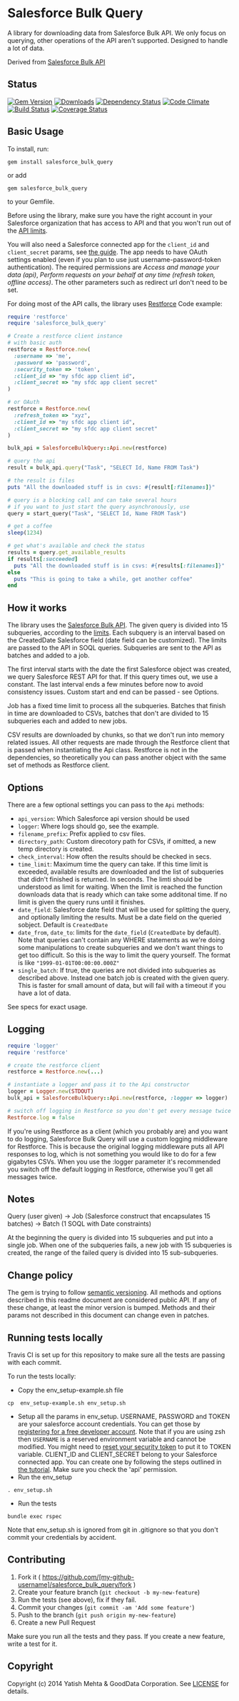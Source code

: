 Salesforce Bulk Query
=====================
A library for downloading data from Salesforce Bulk API. We only focus on querying, other operations of the API aren't supported. Designed to handle a lot of data.

Derived from [Salesforce Bulk API](https://github.com/yatish27/salesforce_bulk_api)

## Status

[![Gem Version](https://badge.fury.io/rb/salesforce_bulk_query.png)](http://badge.fury.io/rb/salesforce_bulk_query)
[![Downloads](http://img.shields.io/gem/dt/salesforce_bulk_query.svg)](http://rubygems.org/gems/salesforce_bulk_query)
[![Dependency Status](https://gemnasium.com/cvengros/salesforce_bulk_query.png)](https://gemnasium.com/cvengros/salesforce_bulk_query)
[![Code Climate](https://codeclimate.com/github/cvengros/salesforce_bulk_query.png)](https://codeclimate.com/github/cvengros/salesforce_bulk_query)
[![Build Status](https://travis-ci.org/cvengros/salesforce_bulk_query.png)](https://travis-ci.org/cvengros/salesforce_bulk_query)
[![Coverage Status](https://coveralls.io/repos/cvengros/salesforce_bulk_query/badge.png)](https://coveralls.io/r/cvengros/salesforce_bulk_query)

## Basic Usage
To install, run:

    gem install salesforce_bulk_query

or add

    gem salesforce_bulk_query

to your Gemfile.

Before using the library, make sure you have the right account in your Salesforce organization that has access to API and that you won't run out of the [API limits](http://www.salesforce.com/us/developer/docs/api_asynchpre/Content/asynch_api_concepts_limits.htm#batch_proc_time_title). 

You will also need a Salesforce connected app for the `client_id` and `client_secret` params, see [the guide](https://help.salesforce.com/HTViewHelpDoc?id=connected_app_create.htm&language=en_US). The app needs to have OAuth settings enabled (even if you plan to use just username-password-token authentication). The required permissions are _Access and manage your data (api)_, _Perform requests on your behalf at any time (refresh token, offline access)_. The other parameters such as redirect url don't need to be set.

For doing most of the API calls, the library uses [Restforce](https://github.com/ejholmes/restforce) Code example:

```ruby
require 'restforce'
require 'salesforce_bulk_query'

# Create a restforce client instance
# with basic auth
restforce = Restforce.new(
  :username => 'me',
  :password => 'password',
  :security_token => 'token',
  :client_id => "my sfdc app client id",
  :client_secret => "my sfdc app client secret"
)

# or OAuth
restforce = Restforce.new(
  :refresh_token => "xyz",
  :client_id => "my sfdc app client id",
  :client_secret => "my sfdc app client secret"
)

bulk_api = SalesforceBulkQuery::Api.new(restforce)

# query the api
result = bulk_api.query("Task", "SELECT Id, Name FROM Task")

# the result is files 
puts "All the downloaded stuff is in csvs: #{result[:filenames]}"

# query is a blocking call and can take several hours
# if you want to just start the query asynchronously, use 
query = start_query("Task", "SELECT Id, Name FROM Task")

# get a coffee
sleep(1234)

# get what's available and check the status
results = query.get_available_results
if results[:succeeded]
  puts "All the downloaded stuff is in csvs: #{results[:filenames]}"
else
  puts "This is going to take a while, get another coffee"
end
```

## How it works

The library uses the [Salesforce Bulk API](https://www.salesforce.com/us/developer/docs/api_asynch/index_Left.htm#CSHID=asynch_api_bulk_query.htm|StartTopic=Content%2Fasynch_api_bulk_query.htm|SkinName=webhelp). The given query is divided into 15 subqueries, according to the [limits](http://www.salesforce.com/us/developer/docs/api_asynchpre/Content/asynch_api_concepts_limits.htm#batch_proc_time_title). Each subquery is an interval based on the CreatedDate Salesforce field (date field can be customized). The limits are passed to the API in SOQL queries. Subqueries are sent to the API as batches and added to a job. 

The first interval starts with the date the first Salesforce object was created, we query Salesforce REST API for that. If this query times out, we use a constant. The last interval ends a few minutes before now to avoid consistency issues. Custom start and end can be passed - see Options.

Job has a fixed time limit to process all the subqueries. Batches that finish in time are downloaded to CSVs, batches that don't are divided to 15 subqueries each and added to new jobs.

CSV results are downloaded by chunks, so that we don't run into memory related issues. All other requests are made through the Restforce client that is passed when instantiating the Api class. Restforce is not in the dependencies, so theoretically you can pass another object with the same set of methods as Restforce client.

## Options
There are a few optional settings you can pass to the `Api` methods:
* `api_version`: Which Salesforce api version should be used
* `logger`: Where logs should go, see the example.
* `filename_prefix`: Prefix applied to csv files.
* `directory_path`: Custom direcotory path for CSVs, if omitted, a new temp directory is created.
* `check_interval`: How often the results should be checked in secs. 
* `time_limit`: Maximum time the query can take. If this time limit is exceeded, available results are downloaded and the list of subqueries that didn't finished is returned. In seconds. The limti should be understood as limit for waiting. When the limit is reached the function downloads data that is ready which can take some additonal time. If no limit is given the query runs until it finishes.
* `date_field`: Salesforce date field that will be used for splitting the query, and optionally limiting the results. Must be a date field on the queried sobject. Default is `CreatedDate`
* `date_from`, `date_to`: limits for the `date_field` (`CreatedDate` by default). Note that queries can't contain any WHERE statements as we're doing some manipulations to create subqueries and we don't want things to get too difficult. So this is the way to limit the query yourself. The format is like `"1999-01-01T00:00:00.000Z"`
* `single_batch`: If true, the queries are not divided into subqueries as described above. Instead one batch job is created with the given query. This is faster for small amount of data, but will fail with a timeout if you have a lot of data. 

See specs for exact usage.

## Logging

```ruby
require 'logger'
require 'restforce'

# create the restforce client
restforce = Restforce.new(...)

# instantiate a logger and pass it to the Api constructor
logger = Logger.new(STDOUT)
bulk_api = SalesforceBulkQuery::Api.new(restforce, :logger => logger)

# switch off logging in Restforce so you don't get every message twice
Restforce.log = false
```

If you're using Restforce as a client (which you probably are) and you want to do logging, Salesforce Bulk Query will use a custom logging middleware for Restforce. This is because the original logging middleware puts all API responses to log, which is not something you would like to do for a few gigabytes CSVs. When you use the :logger parameter it's recommended you switch off the default logging in Restforce, otherwise you'll get all messages twice. 

## Notes

Query (user given) -> Job (Salesforce construct that encapsulates 15 batches) -> Batch (1 SOQL with Date constraints)

At the beginning the query is divided into 15 subqueries and put into a single job. When one of the subqueries fails, a new job with 15 subqueries is created, the range of the failed query is divided into 15 sub-subqueries.

## Change policy

The gem is trying to follow [semantic versioning](http://semver.org/). All  methods and options described in this readme document are considered public API. If any of these change, at least the minor version is bumped. Methods and their params not described in this document can change even in patches.

## Running tests locally
Travis CI is set up for this repository to make sure all the tests are passing with each commit.

To run the tests locally:

* Copy the env_setup-example.sh file
```
cp  env_setup-example.sh env_setup.sh
```
* Setup all the params in env_setup. USERNAME, PASSWORD and TOKEN are your salesforce account credentials. You can get those by [registering for a free developer account](https://developer.salesforce.com/signup). Note that if you are using zsh then `USERNAME` is a reserved environment variable and cannot be modified. You might need to [reset your security token](https://help.salesforce.com/apex/HTViewHelpDoc?id=user_security_token.htm) to put it to TOKEN variable. CLIENT_ID and CLIENT_SECRET belong to your Salesforce connected app. You can create one by following the steps outlined in [the tutorial](https://help.salesforce.com/apex/HTViewHelpDoc?id=connected_app_create.htm). Make sure you check the 'api' permission.
* Run the env_setup
```
. env_setup.sh
```
* Run the tests
```
bundle exec rspec
```

Note that env_setup.sh is ignored from git in .gitignore so that you don't commit your credentials by accident.

## Contributing

1. Fork it ( https://github.com/[my-github-username]/salesforce_bulk_query/fork )
2. Create your feature branch (`git checkout -b my-new-feature`)
3. Run the tests (see above), fix if they fail.
3. Commit your changes (`git commit -am 'Add some feature'`)
4. Push to the branch (`git push origin my-new-feature`)
5. Create a new Pull Request

Make sure you run all the tests and they pass. If you create a new feature, write a test for it. 

## Copyright

Copyright (c) 2014 Yatish Mehta & GoodData Corporation. See [LICENSE](LICENSE) for details.



